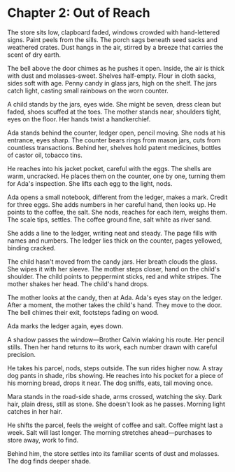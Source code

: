 # Chapter 2: Out of Reach

The store sits low, clapboard faded, windows crowded with hand-lettered signs. Paint peels from the sills. The porch sags beneath seed sacks and weathered crates. Dust hangs in the air, stirred by a breeze that carries the scent of dry earth.

The bell above the door chimes as he pushes it open. Inside, the air is thick with dust and molasses-sweet. Shelves half-empty. Flour in cloth sacks, sides soft with age. Penny candy in glass jars, high on the shelf. The jars catch light, casting small rainbows on the worn counter.

A child stands by the jars, eyes wide. She might be seven, dress clean but faded, shoes scuffed at the toes. The mother stands near, shoulders tight, eyes on the floor. Her hands twist a handkerchief.

Ada stands behind the counter, ledger open, pencil moving. She nods at his entrance, eyes sharp. The counter bears rings from mason jars, cuts from countless transactions. Behind her, shelves hold patent medicines, bottles of castor oil, tobacco tins.

He reaches into his jacket pocket, careful with the eggs. The shells are warm, uncracked. He places them on the counter, one by one, turning them for Ada's inspection. She lifts each egg to the light, nods.

Ada opens a small notebook, different from the ledger, makes a mark. Credit for three eggs. She adds numbers in her careful hand, then looks up. He points to the coffee, the salt. She nods, reaches for each item, weighs them. The scale tips, settles. The coffee ground fine, salt white as river sand.

She adds a line to the ledger, writing neat and steady. The page fills with names and numbers. The ledger lies thick on the counter, pages yellowed, binding cracked.

The child hasn't moved from the candy jars. Her breath clouds the glass. She wipes it with her sleeve. The mother steps closer, hand on the child's shoulder. The child points to peppermint sticks, red and white stripes. The mother shakes her head. The child's hand drops.

The mother looks at the candy, then at Ada. Ada's eyes stay on the ledger. After a moment, the mother takes the child's hand. They move to the door. The bell chimes their exit, footsteps fading on wood.

Ada marks the ledger again, eyes down.

A shadow passes the window—Brother Calvin wlaking his route. Her pencil stills. Then her hand returns to its work, each number drawn with careful precision.

He takes his parcel, nods, steps outside. The sun rides higher now. A stray dog pants in shade, ribs showing. He reaches into his pocket for a piece of his morning bread, drops it near. The dog sniffs, eats, tail moving once.

Mara stands in the road-side shade, arms crossed, watching the sky. Dark hair, plain dress, still as stone. She doesn't look as he passes. Morning light catches in her hair.

He shifts the parcel, feels the weight of coffee and salt. Coffee might last a week. Salt will last longer. The morning stretches ahead—purchases to store away, work to find.

Behind him, the store settles into its familiar scents of dust and molasses. The dog finds deeper shade. 